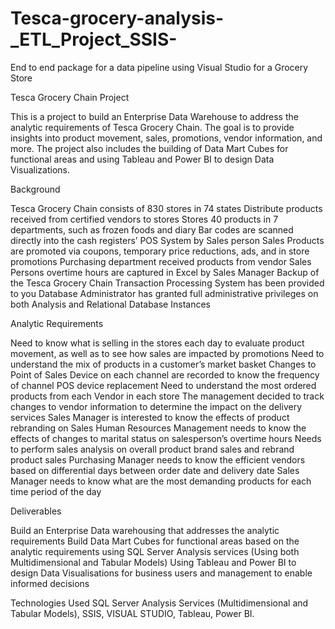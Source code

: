 # Tesca-grocery-analysis-_ETL_Project_SSIS-
End to end package for a data pipeline using Visual Studio for  a Grocery Store

Tesca Grocery Chain Project

This is a project to build an Enterprise Data Warehouse to address the analytic requirements of Tesca Grocery Chain. The goal is to provide insights into product movement, sales, promotions, vendor information, and more. The project also includes the building of Data Mart Cubes for functional areas and using Tableau and Power BI to design Data Visualizations.

Background

Tesca Grocery Chain consists of 830 stores in 74 states
Distribute products received from certified vendors to stores
Stores 40 products in 7 departments, such as frozen foods and diary
Bar codes are scanned directly into the cash registers’ POS System by Sales person
Sales Products are promoted via coupons, temporary price reductions, ads, and in store promotions
Purchasing department received products from vendor
Sales Persons overtime hours are captured in Excel by Sales Manager
Backup of the Tesca Grocery Chain Transaction Processing System has been provided to you
Database Administrator has granted full administrative privileges on both Analysis and Relational Database Instances


Analytic Requirements

Need to know what is selling in the stores each day to evaluate product movement, as well as to see how sales are impacted by promotions
Need to understand the mix of products in a customer’s market basket
Changes to Point of Sales Device on each channel are recorded to know the frequency of channel POS device replacement
Need to understand the most ordered products from each Vendor in each store
The management decided to track changes to vendor information to determine the impact on the delivery services
Sales Manager is interested to know the effects of product rebranding on Sales
Human Resources Management needs to know the effects of changes to marital status on salesperson’s overtime hours
Needs to perform sales analysis on overall product brand sales and rebrand product sales
Purchasing Manager needs to know the efficient vendors based on differential days between order date and delivery date
Sales Manager needs to know what are the most demanding products for each time period of the day


Deliverables

Build an Enterprise Data warehousing that addresses the analytic requirements
Build Data Mart Cubes for functional areas based on the analytic requirements using SQL Server Analysis services (Using both Multidimensional and Tabular Models)
Using Tableau and Power BI to design Data Visualisations for business users and management to enable informed decisions


Technologies Used
SQL Server Analysis Services (Multidimensional and Tabular Models),
SSIS,
VISUAL STUDIO,
Tableau,
Power BI.
